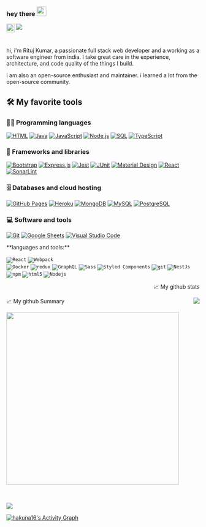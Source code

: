 ### hey there <img src="https://media.giphy.com/media/hvRJCLFzcasrR4ia7z/giphy.gif" width="25px">
<a href="https://www.linkedin.com/in/rituj-kumar-92b19288/">
  <img align="left" alt="Rituj's LinkedIN" width="22px" src="https://raw.githubusercontent.com/peterthehan/peterthehan/master/assets/linkedin.svg" />
</a>

![](https://visitor-badge.glitch.me/badge?page_id=hakuna16.hakuna16)

<br />


hi, i'm Rituj Kumar, a passionate full stack web developer and a working as a software engineer from india. I take great care in the experience, architecture, and code quality of the things I build.

i am also an open-source enthusiast and maintainer. i learned a lot from the open-source community.

## 🛠️ My favorite tools

### 👨‍💻 Programming languages

<p>
    <a href="https://github.com/search?q=user%3ADenverCoder1+language%3Ahtml"><img alt="HTML" src="https://img.shields.io/badge/HTML-E34F26.svg?logo=html5&logoColor=white"></a>
    <a href="https://github.com/search?q=user%3ADenverCoder1+language%3Ajava"><img alt="Java" src="https://img.shields.io/badge/Java-007396.svg?logo=java&logoColor=white"></a>
    <a href="https://github.com/search?q=user%3ADenverCoder1+language%3Ajavascript"><img alt="JavaScript" src="https://img.shields.io/badge/JavaScript-F7DF1E.svg?logo=javascript&logoColor=black"></a>
    <a href="https://github.com/search?q=user%3ADenverCoder1+language%3Ajavascript"><img alt="Node.js" src="https://img.shields.io/badge/Node.js-43853D.svg?logo=node.js&logoColor=white"></a>
    <a href="https://github.com/search?q=user%3ADenverCoder1+language%3Asql"><img alt="SQL" src="https://custom-icon-badges.herokuapp.com/badge/SQL-025E8C.svg?logo=database&logoColor=white"></a>
    <a href="https://github.com/search?q=user%3ADenverCoder1+language%3AtypeScript"><img alt="TypeScript" src="https://img.shields.io/badge/TypeScript-007ACC.svg?logo=typescript&logoColor=white"></a>
</p>

### 🧰 Frameworks and libraries

<p>
    <a href="#"><img alt="Bootstrap" src="https://img.shields.io/badge/Bootstrap-7952B3.svg?logo=bootstrap&logoColor=white"></a>
    <a href="#"><img alt="Express.js" src="https://img.shields.io/badge/Express.js-404d59.svg?logo=express&logoColor=white"></a>
    <a href="#"><img alt="Jest" src="https://img.shields.io/badge/Jest-C21325.svg?logo=jest&logoColor=white"></a>
    <a href="#"><img alt="JUnit" src="https://custom-icon-badges.herokuapp.com/badge/JUnit-25A162.svg?logo=check-circle&logoColor=white"></a>
    <a href="#"><img alt="Material Design" src="https://img.shields.io/badge/Material%20Design-0081CB.svg?logo=material-design&logoColor=white"></a>
    <a href="#"><img alt="React" src="https://img.shields.io/badge/React-20232a.svg?logo=react&logoColor=%2361DAFB"></a>
    <a href="#"><img alt="SonarLint" src="https://img.shields.io/badge/-SonarLint-CB2029?logo=sonarlint&logoColor=white"></a>
</p>

### 🗄️ Databases and cloud hosting

<p>
    <a href="#"><img alt="GitHub Pages" src="https://img.shields.io/badge/GitHub%20Pages-327FC7.svg?logo=github&logoColor=white"></a>
    <a href="#"><img alt="Heroku" src="https://img.shields.io/badge/Heroku-430098.svg?logo=heroku&logoColor=white"></a>
    <a href="#"><img alt="MongoDB" src ="https://img.shields.io/badge/MongoDB-4ea94b.svg?logo=mongodb&logoColor=white"></a>
    <a href="#"><img alt="MySQL" src="https://img.shields.io/badge/MySQL-00f.svg?logo=mysql&logoColor=white"></a>
    <a href="#"><img alt="PostgreSQL" src ="https://img.shields.io/badge/PostgreSQL-316192.svg?logo=postgresql&logoColor=white"></a>
</p>

### 💻 Software and tools

<p>
    <a href="#"><img alt="Git" src="https://img.shields.io/badge/Git-F05033.svg?logo=git&logoColor=white"></a>
    <a href="#"><img alt="Google Sheets" src="https://img.shields.io/badge/Google%20Sheets-34A853.svg?logo=google%20sheets&logoColor=white"></a>
    <a href="#"><img alt="Visual Studio Code" src="https://img.shields.io/badge/Visual%20Studio%20Code-0078d7.svg?logo=visual-studio-code&logoColor=white"></a>
</p>
**languages and tools:**  

<code><img alt="React" src="https://img.shields.io/badge/-React-45b8d8?style=flat-square&logo=react&logoColor=white" /></code>
<code><img alt="Webpack" src="https://img.shields.io/badge/-Webpack-8DD6F9?style=flat-square&logo=webpack&logoColor=white" /> </code>
<code><img alt="Docker" src="https://img.shields.io/badge/-Docker-46a2f1?style=flat-square&logo=docker&logoColor=white" /></code>
<code><img alt="redux" src="https://img.shields.io/badge/-Redux-764ABC?style=flat-square&logo=redux&logoColor=white" /></code>
<code><img alt="GraphQL" src="https://img.shields.io/badge/-GraphQL-E10098?style=flat-square&logo=graphql&logoColor=white" /></code>
<code><img alt="Sass" src="https://img.shields.io/badge/-Sass-CC6699?style=flat-square&logo=sass&logoColor=white" /></code>
<code><img alt="Styled Components" src="https://img.shields.io/badge/-Styled_Components-db7092?style=flat-square&logo=styled-components&logoColor=white" /></code>
<code><img alt="git" src="https://img.shields.io/badge/-Git-F05032?style=flat-square&logo=git&logoColor=white" /></code>
<code><img alt="NestJs" src="https://img.shields.io/badge/-NestJs-ea2845?style=flat-square&logo=nestjs&logoColor=white" /></code>
<code><img alt="npm" src="https://img.shields.io/badge/-NPM-CB3837?style=flat-square&logo=npm&logoColor=white" /></code>
<code><img alt="html5" src="https://img.shields.io/badge/-HTML5-E34F26?style=flat-square&logo=html5&logoColor=white" /></code>
<code><img alt="Nodejs" src="https://img.shields.io/badge/-Nodejs-43853d?style=flat-square&logo=Node.js&logoColor=white" /></code>

<div>
  <p align="right">📈 My github stats</p>
<div>
<a href="https://github.com/anuraghazra/github-readme-stats"><img src="https://github-readme-stats.vercel.app/api?username=hakuna16&theme=dark&show_icons=true"     align="right" /></a>
<div>
  <p align="left">📈 My github Summary</p>
</div>
<a href="https://git.io/streak-stats"><img src="http://github-readme-streak-stats.herokuapp.com?user=hakuna16&theme=highcontrast&hide_border=true" width="450" /></a>
</div>

<br />
<br />

<a href="https://github.com/hakuna16/github-readme-stats"><img align="center" src="https://github-readme-stats.vercel.app/api/top-langs/?username=anuraghazra&layout=compact&theme=buefy&hide_border=true" /></a>


<!-- https://github.com/ashutosh00710/github-readme-activity-graph -->
<a href="https://github.com/ashutosh00710/github-readme-activity-graph"><img alt="hakuna16's Activity Graph" src="https://denvercoder1-activity-graph.herokuapp.com/graph/?username=hakuna16&bg_color=1F222E&color=F8D866&line=F85D7F&point=FFFFFF&hide_border=true" /></a>



